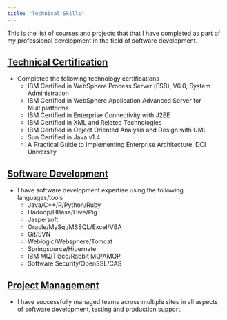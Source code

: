 ```yaml
---
title: "Technical Skills"
---
```


This is the list of courses and projects that that I have completed as part of my professional development in the field of software development.


## [Technical Certification](techcertifications)
- Completed the following technology certifications
	* IBM Certified in WebSphere Process Server (ESB), V6.0, System Administration
	* IBM Certified in WebSphere Application Advanced Server for Multiplatforms
	* IBM Certified in Enterprise Connectivity with J2EE
	* IBM Certified in XML and Related Technologies
	* IBM Certified in Object Oriented Analysis and Design with UML
	* Sun Certified in Java v1.4
	* A Practical Guide to Implementing Enterprise Architecture, DCI University

## [Software Development](softwaredev)
- I have software development expertise using the following languages/tools
 	* Java/C++/R/Python/Ruby
	* Hadoop/HBase/Hive/Pig
	* Jaspersoft
 	* Oracle/MySql/MSSQL/Excel/VBA
 	* Git/SVN
 	* Weblogic/Websphere/Tomcat
 	* Springsource/Hibernate
 	* IBM MQ/Tibco/Rabbit MQ/AMQP
 	* Software Security/OpenSSL/CAS


## [Project Management](projectmgt)
- I have successfully managed teams across multiple sites in all aspects of software development, testing and production support. 
